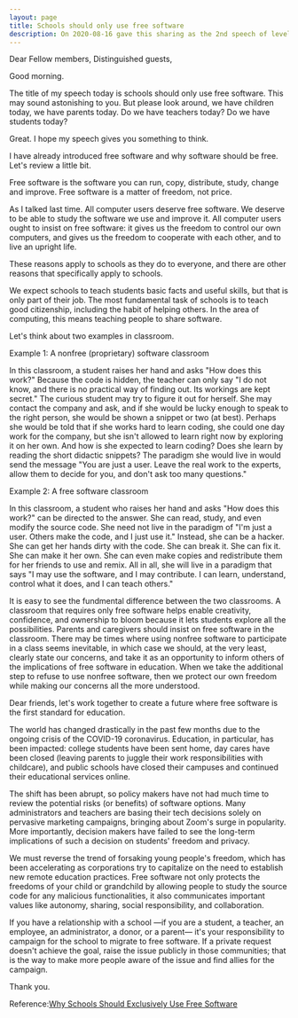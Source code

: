 ```yaml
---
layout: page
title: Schools should only use free software
description: On 2020-08-16 gave this sharing as the 2nd speech of level-2 Pathways in Yulife club of Toastmaster.
---
```



Dear Fellow members,
Distinguished guests,

Good morning.

The title of my speech today is schools should only use free software. This may
sound astonishing to you. But please look around, we have children today, we have
parents today. Do we have teachers today? Do we have students today?

Great. I hope my speech gives you something to think.

I have already introduced free software and why software should be free. Let's
review a little bit.

Free software is the software you can run, copy, distribute, study, change and
improve. Free software is a matter of freedom, not price.

As I talked last time. All computer users deserve free software. We deserve
to be able to study the software we use and improve it. All computer users ought
to insist on free software: it gives us the freedom to control our own computers,
and gives us the freedom to cooperate with each other, and to live an upright life.

These reasons apply to schools as they do to everyone, and there are other reasons
that specifically apply to schools.

We expect schools to teach students basic facts and useful skills, but that is only
part of their job. The most fundamental task of schools is to teach good citizenship,
including the habit of helping others. In the area of computing, this means teaching
people to share software.

Let's think about two examples in classroom.

Example 1: A nonfree (proprietary) software classroom

In this classroom, a student raises her hand and asks "How does this work?" Because the
code is hidden, the teacher can only say "I do not know, and there is no practical way
of finding out. Its workings are kept secret." The curious student may try to figure it
out for herself. She may contact the company and ask, and if she would be lucky enough
to speak to the right person, she would be shown a snippet or two (at best). Perhaps she
would be told that if she works hard to learn coding, she could one day work for the
company, but she isn't allowed to learn right now by exploring it on her own. And how
is she expected to learn coding? Does she learn by reading the short didactic snippets?
The paradigm she would live in would send the message "You are just a user. Leave the
real work to the experts, allow them to decide for you, and don't ask too many questions."

Example 2: A free software classroom

In this classroom, a student who raises her hand and asks "How does this work?" can be
directed to the answer. She can read, study, and even modify the source code. She need
not live in the paradigm of "I'm just a user. Others make the code, and I just use it."
Instead, she can be a hacker. She can get her hands dirty with the code. She can break
it. She can fix it. She can make it her own. She can even make copies and redistribute
them for her friends to use and remix. All in all, she will live in a paradigm that says
"I may use the software, and I may contribute. I can learn, understand, control what it
does, and I can teach others."

It is easy to see the fundmental difference between the two classrooms. A classroom
that requires only free software helps enable creativity, confidence, and ownership
to bloom because it lets students explore all the possibilities. Parents and
caregivers should insist on free software in the classroom. There may be times where
using nonfree software to participate in a class seems inevitable, in which case we
should, at the very least, clearly state our concerns, and take it as an opportunity
to inform others of the implications of free software in education. When we take the
additional step to refuse to use nonfree software, then we protect our own freedom
while making our concerns all the more understood.

Dear friends, let's work together to create a future where free software is the first
standard for education.

The world has changed drastically in the past few months due to the ongoing crisis
of the COVID-19 coronavirus. Education, in particular, has been impacted: college
students have been sent home, day cares have been closed (leaving parents to juggle
their work responsibilities with childcare), and public schools have closed their
campuses and continued their educational services online.

The shift has been abrupt, so policy makers have not had much time to review the potential
risks (or benefits) of software options. Many administrators and teachers are basing their
tech decisions solely on pervasive marketing campaigns, bringing about Zoom's surge in
popularity. More importantly, decision makers have failed to see the long-term implications
of such a decision on students' freedom and privacy.

We must reverse the trend of forsaking young people's freedom, which has been accelerating
as corporations try to capitalize on the need to establish new remote education practices.
Free software not only protects the freedoms of your child or grandchild by allowing people
to study the source code for any malicious functionalities, it also communicates important
values like autonomy, sharing, social responsibility, and collaboration.

If you have a relationship with a school —if you are a student, a teacher, an employee,
an administrator, a donor, or a parent— it's your responsibility to campaign for the
school to migrate to free software. If a private request doesn't achieve the goal,
raise the issue publicly in those communities; that is the way to make more people
aware of the issue and find allies for the campaign.

Thank you.

Reference:[Why Schools Should Exclusively Use Free Software](https://www.gnu.org/education/edu-schools.en.html)